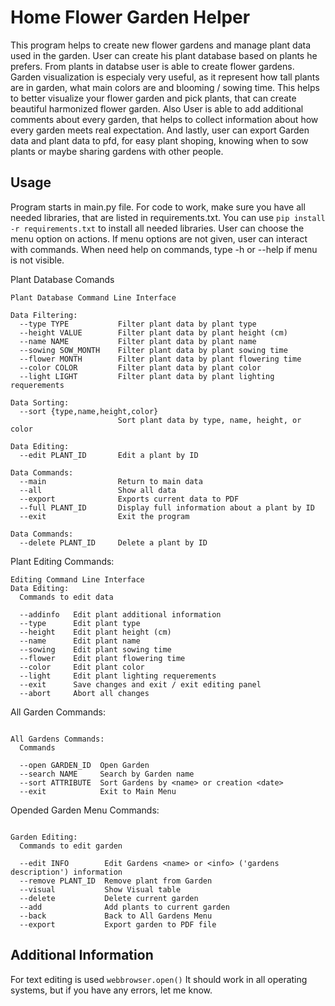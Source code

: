 # Home Flower Garden Helper

This program helps to create new flower gardens and manage plant data used in the garden.
User can create his plant database based on plants he prefers.
From plants in databse user is able to create flower gardens. Garden visualization is especialy very useful,
as it represent how tall plants are in garden, what main colors are and blooming / sowing time.
This helps to better visualize your flower garden and pick plants, that can create beautiful harmonized flower garden.
Also User is able to add additional comments about every garden, that helps to collect information about how every garden meets real
expectation. 
And lastly, user can export Garden data and plant data to pfd, for easy plant shoping, knowing when to sow plants 
or maybe sharing gardens with other people. 


## Usage
Program starts in main.py file. 
For code to work, make sure you have all needed libraries, 
that are listed in requirements.txt. You can use 
```pip install -r requirements.txt```
to install all needed libraries. 
User can choose the menu option on actions. 
If menu options are not given, user can interact with commands. 
When need help on commands, type -h or --help if menu is not visible.

Plant Database Comands
```
Plant Database Command Line Interface

Data Filtering:
  --type TYPE           Filter plant data by plant type
  --height VALUE        Filter plant data by plant height (cm)
  --name NAME           Filter plant data by plant name
  --sowing SOW_MONTH    Filter plant data by plant sowing time
  --flower MONTH        Filter plant data by plant flowering time
  --color COLOR         Filter plant data by plant color
  --light LIGHT         Filter plant data by plant lighting requerements

Data Sorting:
  --sort {type,name,height,color}
                        Sort plant data by type, name, height, or color

Data Editing:
  --edit PLANT_ID       Edit a plant by ID

Data Commands:
  --main                Return to main data
  --all                 Show all data
  --export              Exports current data to PDF
  --full PLANT_ID       Display full information about a plant by ID
  --exit                Exit the program

Data Commands:
  --delete PLANT_ID     Delete a plant by ID

```
Plant Editing Commands:
```
Editing Command Line Interface
Data Editing:
  Commands to edit data

  --addinfo   Edit plant additional information
  --type      Edit plant type
  --height    Edit plant height (cm)
  --name      Edit plant name
  --sowing    Edit plant sowing time
  --flower    Edit plant flowering time
  --color     Edit plant color
  --light     Edit plant lighting requerements
  --exit      Save changes and exit / exit editing panel
  --abort     Abort all changes
```
All Garden Commands:
```Garden Menu Interface

All Gardens Commands:
  Commands

  --open GARDEN_ID  Open Garden
  --search NAME     Search by Garden name
  --sort ATTRIBUTE  Sort Gardens by <name> or creation <date>
  --exit            Exit to Main Menu
```
Opended Garden Menu Commands:
```Garden Menu Interface

Garden Editing:
  Commands to edit garden

  --edit INFO        Edit Gardens <name> or <info> ('gardens description') information
  --remove PLANT_ID  Remove plant from Garden
  --visual           Show Visual table
  --delete           Delete current garden
  --add              Add plants to current garden
  --back             Back to All Gardens Menu
  --export           Export garden to PDF file
```

## Additional Information
For text editing is used ```webbrowser.open()```
It should work in all operating systems, but if you have any errors, let me know.
